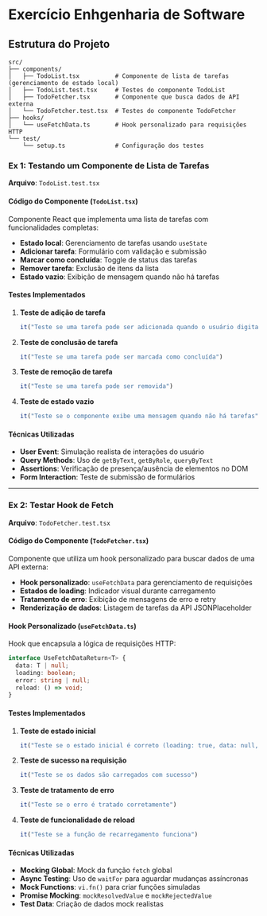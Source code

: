 # Exercício Enhgenharia de Software

## Estrutura do Projeto

```
src/
├── components/
│   ├── TodoList.tsx          # Componente de lista de tarefas (gerenciamento de estado local)
│   ├── TodoList.test.tsx     # Testes do componente TodoList
│   ├── TodoFetcher.tsx       # Componente que busca dados de API externa
│   └── TodoFetcher.test.tsx  # Testes do componente TodoFetcher
├── hooks/
│   └── useFetchData.ts       # Hook personalizado para requisições HTTP
└── test/
    └── setup.ts              # Configuração dos testes
```

### Ex 1: Testando um Componente de Lista de Tarefas

**Arquivo**: `TodoList.test.tsx`

#### Código do Componente (`TodoList.tsx`)

Componente React que implementa uma lista de tarefas com funcionalidades completas:

- **Estado local**: Gerenciamento de tarefas usando `useState`
- **Adicionar tarefa**: Formulário com validação e submissão
- **Marcar como concluída**: Toggle de status das tarefas
- **Remover tarefa**: Exclusão de itens da lista
- **Estado vazio**: Exibição de mensagem quando não há tarefas

#### Testes Implementados

1. **Teste de adição de tarefa**
   ```typescript
   it("Teste se uma tarefa pode ser adicionada quando o usuário digita no input e pressiona Enter")
   ```

2. **Teste de conclusão de tarefa**
   ```typescript
   it("Teste se uma tarefa pode ser marcada como concluída")
   ```

3. **Teste de remoção de tarefa**
   ```typescript
   it("Teste se uma tarefa pode ser removida")
   ```

4. **Teste de estado vazio**
   ```typescript
   it("Teste se o componente exibe uma mensagem quando não há tarefas")
   ```

#### Técnicas Utilizadas

- **User Event**: Simulação realista de interações do usuário
- **Query Methods**: Uso de `getByText`, `getByRole`, `queryByText`
- **Assertions**: Verificação de presença/ausência de elementos no DOM
- **Form Interaction**: Teste de submissão de formulários

---

### Ex 2: Testar Hook de Fetch

**Arquivo**: `TodoFetcher.test.tsx`

#### Código do Componente (`TodoFetcher.tsx`)

Componente que utiliza um hook personalizado para buscar dados de uma API externa:

- **Hook personalizado**: `useFetchData` para gerenciamento de requisições
- **Estados de loading**: Indicador visual durante carregamento
- **Tratamento de erro**: Exibição de mensagens de erro e retry
- **Renderização de dados**: Listagem de tarefas da API JSONPlaceholder

#### Hook Personalizado (`useFetchData.ts`)

Hook que encapsula a lógica de requisições HTTP:

```typescript
interface UseFetchDataReturn<T> {
  data: T | null;
  loading: boolean;
  error: string | null;
  reload: () => void;
}
```

#### Testes Implementados

1. **Teste de estado inicial**
   ```typescript
   it("Teste se o estado inicial é correto (loading: true, data: null, error: null)")
   ```

2. **Teste de sucesso na requisição**
   ```typescript
   it("Teste se os dados são carregados com sucesso")
   ```

3. **Teste de tratamento de erro**
   ```typescript
   it("Teste se o erro é tratado corretamente")
   ```

4. **Teste de funcionalidade de reload**
   ```typescript
   it("Teste se a função de recarregamento funciona")
   ```

#### Técnicas Utilizadas

- **Mocking Global**: Mock da função `fetch` global
- **Async Testing**: Uso de `waitFor` para aguardar mudanças assíncronas
- **Mock Functions**: `vi.fn()` para criar funções simuladas
- **Promise Mocking**: `mockResolvedValue` e `mockRejectedValue`
- **Test Data**: Criação de dados mock realistas

